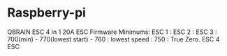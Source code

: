 # Raspberry-pi


QBRAIN ESC 4 in 1 20A 
ESC Firmware Minimums: 
ESC 1 :
ESC 2 : 
ESC 3 : 700(min) - 770(lowest start) - 760 : lowest speed : 750 : True Zero. 
ESC 4
ESC 
